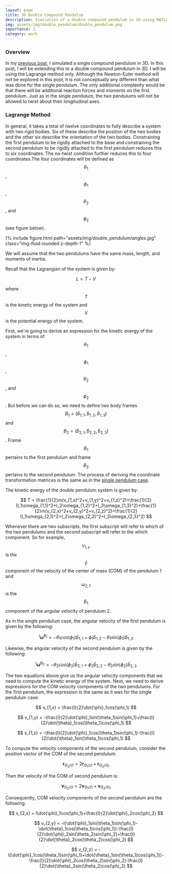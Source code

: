 ```yaml
---
layout: page
title: 3D Double Compound Pendulum
description: Simulation of a double compound pendulum in 3D using MATLAB.
img: assets/img/double_pendulum/double_pendulum.png
importance: 2
category: work
---
```

### Overview
In my <a href="https://jinhyunpark2459.github.io/projects/single_pendulum/">previous post</a>, I simulated a single compound pendulum in 3D. In this post, I will be extending this to a double compound pendulum in 3D. I will be using the Lagrange method only. Although the Newton-Euler method will not be explored in this post, it is not conceptually any different than what was done for the single pendulum. The only additional complexity would be that there will be additional reaction forces and moments on the first pendulum. Just as in the single pendulum, the two pendulums will not be allowed to twist about their longitudinal axes.

### Lagrange Method
In general, it takes a total of twelve coordinates to fully describe a system with two rigid bodies. Six of these describe the position of the two bodies and the other six describe the orientation of the two bodies. Constraining the first pendulum to be rigidly attached to the base and constraining the second pendulum to be rigidly attached to the first pendulum reduces this to six coordinates. The no-twist condition further reduces this to four coordinates.The four coordinates will be defined as $$\theta_1$$, $$\phi_1$$, $$\theta_2$$, and $$\phi_2$$ (see figure below).

<div class="row justify-content-sm-center">
    <div class="col-sm-8 mt-3 mt-md-0">
        {% include figure.html path="assets/img/double_pendulum/angles.jpg" class="img-fluid rounded z-depth-1" %}
    </div>
</div>

We will assume that the two pendulums have the same mass, length, and moments of inertia.

Recall that the Lagrangian of the system is given by:

$$
L = T - V
$$

where $$T$$ is the kinetic energy of the system and $$V$$ is the potential energy of the system.

First, we're going to derive an expression for the kinetic energy of the system in terms of $$\theta_1$$, $$\phi_1$$, $$\theta_2$$, and $$\phi_2$$. But before we can do so, we need to define two body frames $$B_1=(\hat{b}_{1,1},\hat{b}_{1,2},\hat{b}_{1,3})$$ and $$B_2=(\hat{b}_{2,1},\hat{b}_{2,2},\hat{b}_{2,3})$$. Frame $$B_1$$ pertains to the first pendulum and frame $$B_2$$ pertains to the second pendulum. The process of deriving the coordinate transformation matrices is the same as in the <a href="https://jinhyunpark2459.github.io/projects/single_pendulum/">single pendulum case</a>.

The kinetic energy of the double pendulum system is given by:

$$
T = \frac{1}{2}m(v_{1,x}^2+v_{1,y}^2+v_{1,z}^2)+\frac{1}{2}(I_1\omega_{1,1}^2+I_2\omega_{1,2}^2+I_3\omega_{1,3}^2)+\frac{1}{2}m(v_{2,x}^2+v_{2,y}^2+v_{2,z}^2)+\frac{1}{2}(I_1\omega_{2,1}^2+I_2\omega_{2,2}^2+I_3\omega_{2,3}^2)
$$

Whenever there are two subscripts, the first subscript will refer to which of the two pendulums and the second subscript will refer to the which component. So for example, $$v_{1,y}$$ is the $$\hat{y}$$ component of the velocity of the center of mass (COM) of the pendulum 1 and $$\omega_{2,1}$$ is the $$\hat{b}_1$$ component of the angular velocity of pendulum 2.

As in the single pendulum case, the angular velocity of the first pendulum is given by the following:

$$
{}^I\mathbf{\omega}^{B_1}=-\dot{\theta}_1cos(\phi_1)\hat{b}_{1,1}+\dot{\phi}_1\hat{b}_{1,2}-\dot{\theta}_1sin(\phi_1)\hat{b}_{1,3}
$$

Likewise, the angular velocity of the second pendulum is given by the following:

$$
{}^I\mathbf{\omega}^{B_2}=-\dot{\theta}_2cos(\phi_2)\hat{b}_{2,1}+\dot{\phi}_2\hat{b}_{2,2}-\dot{\theta}_2sin(\phi_2)\hat{b}_{2,3}
$$

The two equations above give us the angular velocity components that we need to compute the kinetic energy of the system. Next, we need to derive expressions for the COM velocity components of the two pendulums. For the first pendulum, the expression is the same as it was for the single pendulum case:

$$
v_{1,x} = \frac{l}{2}\dot{\phi}_1cos(\phi_1)
$$

$$
v_{1,y} = -\frac{l}{2}\dot{\phi}_1sin(\theta_1)sin(\phi_1)+\frac{l}{2}\dot{\theta}_1cos(\theta_1)cos(\phi_1)
$$

$$
v_{1,z} = -\frac{l}{2}\dot{\phi}_1cos(\theta_1)sin(\phi_1)-\frac{l}{2}\dot{\theta}_1sin(\theta_1)cos(\phi_1)
$$

To compute the velocity components of the second pendulum, consider the position vector of the COM of the second pendulum:

$$
\mathbf{r}_{G_2/O}=2\mathbf{r}_{G_1/O}+\mathbf{r}_{G_2/G_1}
$$

Then the velocity of the COM of second pendulum is:

$$
\mathbf{v}_{G_2/O}=2\mathbf{v}_{G_1/O}+\mathbf{v}_{G_2/G_1}
$$

Consequently, COM velocity components of the second pendulum are the following:

$$
v_{2,x} = l\dot{\phi}_1cos(\phi_1)+\frac{l}{2}\dot{\phi}_2cos(\phi_2)
$$

$$
v_{2,y} = -l(\dot{\phi}_1sin(\theta_1)sin(\phi_1)-\dot{\theta}_1cos(\theta_1)cos(\phi_1))-\frac{l}{2}\dot{\phi}_2sin(\theta_2)sin(\phi_2)+\frac{l}{2}\dot{\theta}_2cos(\theta_2)cos(\phi_2)
$$

$$
v_{2,z} = -l(\dot{\phi}_1cos(\theta_1)sin(\phi_1)+\dot{\theta}_1sin(\theta_1)cos(\phi_1))-\frac{l}{2}\dot{\phi}_2cos(\theta_2)sin(\phi_2)-\frac{l}{2}\dot{\theta}_2sin(\theta_2)cos(\phi_2)
$$
